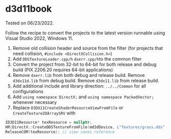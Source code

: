 # d3d11book

Tested on 06/23/2022.  

Follow the recipe to convert the projects to the latest version runnable using Visual Studio 2022, Windows 11. 

1. Remove old collision header and source from the filter (for projects that need collision, `#include <DirectXCollision.h>`)
2. Add `DDSTextureLoader.cpp/h` `dxerr.cpp/h`to the common filter
3. Convert the project from 32-bit to 64-bit for both release and debug build (PIX 2206.20 requires 64-bit applications)
4. Remove `dxerr.lib` from both debug and release build. Remove `d3dx11d.lib` from debug build. Remove `d3dx11.lib` from release build. 
5. Add additional include and library direction:  `../../Common` for all configurations
6. Add `using namespace DirectX;` and `using namespace PackedVector;` whenever necessary
7. Replace `D3DX11CreateShaderResourceViewFromFile` or `CreateTexture2DArraySRV` with 

```c++
ID3D11Resource* texResource = nullptr;
HR(DirectX::CreateDDSTextureFromFile(md3dDevice, L"Textures/grass.dds", &texResource, &mGrassMapSRV));
ReleaseCOM(texResource); // view saves reference
```

